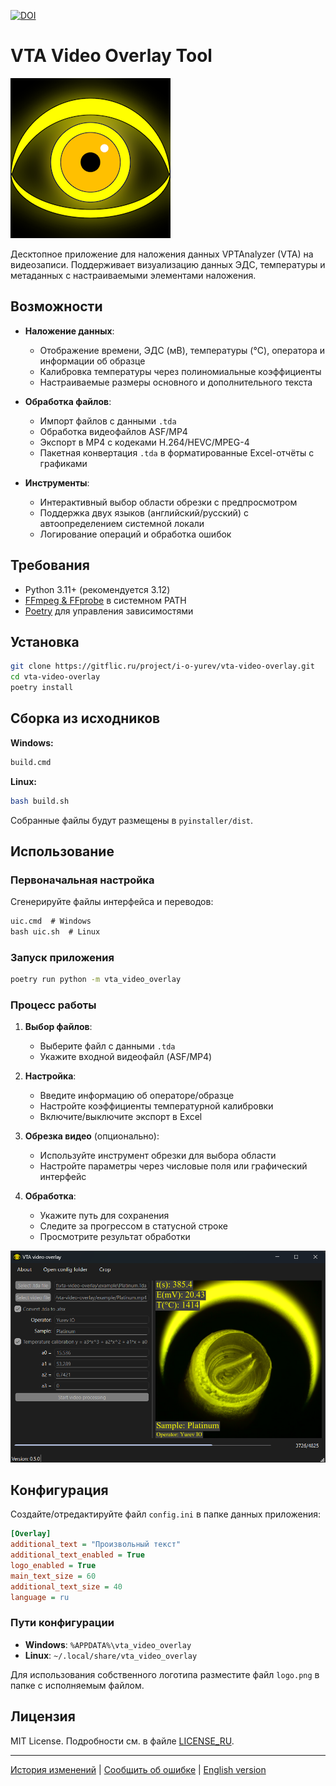 [![DOI](https://zenodo.org/badge/DOI/10.5281/zenodo.15213766.svg)](https://doi.org/10.5281/zenodo.15213766)
# VTA Video Overlay Tool

![Логотип приложения](assets/icon.png)

Десктопное приложение для наложения данных VPTAnalyzer (VTA) на видеозаписи. Поддерживает визуализацию данных ЭДС, температуры и метаданных с настраиваемыми элементами наложения.

## Возможности

- **Наложение данных**:
  - Отображение времени, ЭДС (мВ), температуры (°C), оператора и информации об образце
  - Калибровка температуры через полиномиальные коэффициенты
  - Настраиваемые размеры основного и дополнительного текста

- **Обработка файлов**:
  - Импорт файлов с данными `.tda`
  - Обработка видеофайлов ASF/MP4
  - Экспорт в MP4 с кодеками H.264/HEVC/MPEG-4
  - Пакетная конвертация `.tda` в форматированные Excel-отчёты с графиками

- **Инструменты**:
  - Интерактивный выбор области обрезки с предпросмотром
  - Поддержка двух языков (английский/русский) с автоопределением системной локали
  - Логирование операций и обработка ошибок

## Требования

- Python 3.11+ (рекомендуется 3.12)
- [FFmpeg & FFprobe](https://ffmpeg.org/download.html) в системном PATH
- [Poetry](https://python-poetry.org/docs/) для управления зависимостями

## Установка

```bash
git clone https://gitflic.ru/project/i-o-yurev/vta-video-overlay.git
cd vta-video-overlay
poetry install
```

## Сборка из исходников

**Windows:**
```cmd
build.cmd
```

**Linux:**
```bash
bash build.sh
```

Собранные файлы будут размещены в `pyinstaller/dist`.

## Использование

### Первоначальная настройка
Сгенерируйте файлы интерфейса и переводов:
```cmd
uic.cmd  # Windows
bash uic.sh  # Linux
```

### Запуск приложения
```bash
poetry run python -m vta_video_overlay
```

### Процесс работы
1. **Выбор файлов**:
   - Выберите файл с данными `.tda`
   - Укажите входной видеофайл (ASF/MP4)

2. **Настройка**:
   - Введите информацию об операторе/образце
   - Настройте коэффициенты температурной калибровки
   - Включите/выключите экспорт в Excel

3. **Обрезка видео** (опционально):
   - Используйте инструмент обрезки для выбора области
   - Настройте параметры через числовые поля или графический интерфейс

4. **Обработка**:
   - Укажите путь для сохранения
   - Следите за прогрессом в статусной строке
   - Просмотрите результат обработки

![Скриншот интерфейса](screenshot.png)

## Конфигурация

Создайте/отредактируйте файл `config.ini` в папке данных приложения:
```ini
[Overlay]
additional_text = "Произвольный текст"
additional_text_enabled = True
logo_enabled = True
main_text_size = 60
additional_text_size = 40
language = ru
```

### Пути конфигурации
- **Windows**: `%APPDATA%\vta_video_overlay`
- **Linux**: `~/.local/share/vta_video_overlay`

Для использования собственного логотипа разместите файл `logo.png` в папке с исполняемым файлом.

## Лицензия

MIT License. Подробности см. в файле [LICENSE_RU](LICENSE_RU).

---

[История изменений](CHANGELOG.md) | [Сообщить об ошибке](https://gitflic.ru/project/i-o-yurev/vta-video-overlay/issue) | [English version](README.md)
